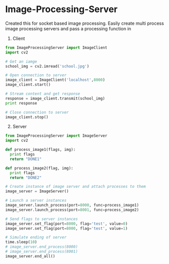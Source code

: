 Image-Processing-Server
=======================

Created this for socket based image processing. Easily create multi process image processing servers and pass a processing function in

1. Client

  ````python
  from ImageProcessingServer import ImageClient
  import cv2
  
  # Get an iamge
  school_img = cv2.imread('school.jpg')

  # Open connection to server
  image_client = ImageClient('localhost',8000)
  image_client.start()

  # Stream content and get response
  response = image_client.transmit(school_img)
  print response

  # Close connection to server
  image_client.stop()
  ````
2. Server

  ````python
  from ImageProcessingServer import ImageServer
  import cv2
  
  def process_image1(flags, img):
    print flags
    return "DONE1"

  def process_image2(flag, img):
    print flags
    return "DONE2"

  # Create instance of image server and attach processes to them
  image_server = ImageServer()

  # Launch a server instances
  image_server.launch_process(port=8000, func=process_image1)
  image_server.launch_process(port=8001, func=process_image2)

  # Send flags to server instances
  image_server.set_flag(port=8000, flag='test', value=0)
  image_server.set_flag(port=8000, flag='test', value=1)

  # Simulate ending of server
  time.sleep(10)
  # image_server.end_process(8000)
  # image_server.end_process(8001)
  image_server.end_all()
  ````

